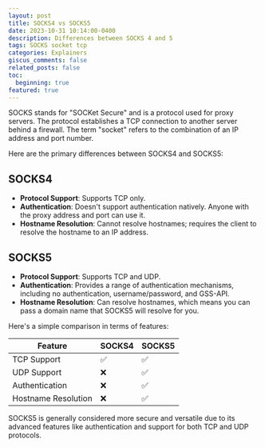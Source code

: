 ```yaml
---
layout: post
title: SOCKS4 vs SOCKS5
date: 2023-10-31 10:14:00-0400
description: Differences between SOCKS 4 and 5
tags: SOCKS socket tcp
categories: Explainers
giscus_comments: false
related_posts: false
toc:
  beginning: true
featured: true
---
```


SOCKS stands for "SOCKet Secure" and is a protocol used for proxy servers. The protocol establishes a TCP connection to another server behind a firewall. The term "socket"  refers to the combination of an IP address and port number.

Here are the primary differences between SOCKS4 and SOCKS5:

## SOCKS4

- **Protocol Support**: Supports TCP only.
- **Authentication**: Doesn't support authentication natively. Anyone with the proxy address and port can use it.
- **Hostname Resolution**: Cannot resolve hostnames; requires the client to resolve the hostname to an IP address.

## SOCKS5

- **Protocol Support**: Supports TCP and UDP.
- **Authentication**: Provides a range of authentication mechanisms, including no authentication, username/password, and GSS-API.
- **Hostname Resolution**: Can resolve hostnames, which means you can pass a domain name that SOCKS5 will resolve for you.

Here's a simple comparison in terms of features:

|Feature|SOCKS4|SOCKS5|
|---|---|---|
|TCP Support|✅|✅|
|UDP Support|❌|✅|
|Authentication|❌|✅|
|Hostname Resolution|❌|✅|


SOCKS5 is generally considered more secure and versatile due to its advanced features like authentication and support for both TCP and UDP protocols.
